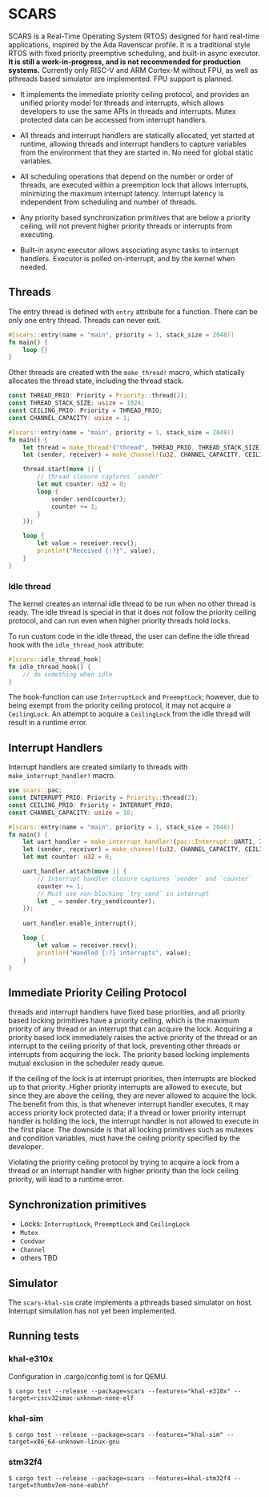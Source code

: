 # SCARS
SCARS is a Real-Time Operating System (RTOS) designed for hard real-time applications,
inspired by the Ada Ravenscar profile. It is a traditional style RTOS with fixed
priority preemptive scheduling, and built-in async executor. **It is still a work-in-progress,
and is not recommended for production systems.** Currently only RISC-V and ARM Cortex-M without FPU,
as well as pthreads based simulator are implemented. FPU support is planned.

  - It implements the immediate priority ceiling protocol, and provides an unified
    priority model for threads and interrupts, which allows developers to use the same
    APIs in threads and interrupts. Mutex protected data can be accessed from interrupt
    handlers.

  - All threads and interrupt handlers are statically allocated, yet started at runtime,
    allowing threads and interrupt handlers to capture variables from the environment that
    they are started in. No need for global static variables.

  - All scheduling operations that depend on the number or order of threads, are
    executed within a preemption lock that allows interrupts, minimizing the
    maximum interrupt latency. Interrupt latency is independent from scheduling
    and number of threads.

  - Any priority based synchronization primitives that are below a priority ceiling,
    will not prevent higher priority threads or interrupts from executing.

  - Built-in async executor allows associating async tasks to interrupt handlers.
    Executor is polled on-interrupt, and by the kernel when needed.

## Threads
The entry thread is defined with `entry` attribute for a function. There can be only
one entry thread. Threads can never exit.
```rust
#[scars::entry(name = "main", priority = 1, stack_size = 2048)]
fn main() {
    loop {}
}
```
Other threads are created with the `make_thread!` macro, which statically allocates the
thread state, including the thread stack.
```rust
const THREAD_PRIO: Priority = Priority::thread(2);
const THREAD_STACK_SIZE: usize = 1024;
const CEILING_PRIO: Priority = THREAD_PRIO;
const CHANNEL_CAPACITY: usize = 1;

#[scars::entry(name = "main", priority = 1, stack_size = 2048)]
fn main() {
    let thread = make_thread!("thread", THREAD_PRIO, THREAD_STACK_SIZE);
    let (sender, receiver) = make_channel!(u32, CHANNEL_CAPACITY, CEILING_PRIO);

    thread.start(move || {
        // thread closure captures `sender`
        let mut counter: u32 = 0;
        loop {
            sender.send(counter);
            counter += 1;
        }
    });

    loop {
        let value = receiver.recv();
        println!("Received {:?}", value);
    }
}
```

### Idle thread
The kernel creates an internal idle thread to be run when no other thread is ready.
The idle thread is special in that it does not follow the priority ceiling protocol,
and can run even when higher priority threads hold locks.

To run custom code in the idle thread, the user can define the idle thread hook with
the `idle_thread_hook` attribute:
```rust
#[scars::idle_thread_hook]
fn idle_thread_hook() {
    // do something when idle
}
```
The hook-function can use `InterruptLock` and `PreemptLock`; however, due to being exempt
from the priority ceiling protocol, it may not acquire a `CeilingLock`. An attempt to
acquire a `CeilingLock` from the idle thread will result in a runtime error.

## Interrupt Handlers
Interrupt handlers are created similarly to threads with `make_interrupt_handler!` macro.
```rust
use scars::pac;
const INTERRUPT_PRIO: Priority = Priority::thread(2);
const CEILING_PRIO: Priority = INTERRUPT_PRIO;
const CHANNEL_CAPACITY: usize = 10;

#[scars::entry(name = "main", priority = 1, stack_size = 2048)]
fn main() {
    let uart_handler = make_interrupt_handler!(pac::Interrupt::UART1, INTERRUPT_PRIO);
    let (sender, receiver) = make_channel!(u32, CHANNEL_CAPACITY, CEILING_PRIO);
    let mut counter: u32 = 0;

    uart_handler.attach(move || {
        // Interrupt handler closure captures `sender` and `counter`
        counter += 1;
        // Must use non-blocking `try_send` in interrupt
        let _ = sender.try_send(counter);
    });
    
    uart_handler.enable_interrupt();

    loop {
        let value = receiver.recv();
        println!("Handled {:?} interrupts", value);
    }
}
```

## Immediate Priority Ceiling Protocol
threads and interrupt handlers have fixed base priorities, and all priority based
locking primitives have a priority ceiling, which is the maximum priority of any 
thread or an interrupt that can acquire the lock. Acquiring a priority based lock
immediately raises the active priority of the thread or an interrupt to the ceiling
priority of that lock, preventing other threads or interrupts from acquiring the lock.
The priority based locking implements mutual exclusion in the scheduler ready queue.

If the ceiling of the lock is at interrupt priorities, then interrupts are blocked
up to that priority. Higher priority interrupts are allowed to execute, but since
they are above the ceiling, they are never allowed to acquire the lock. The benefit
from this, is that whenever interrupt handler executes, it may access priority lock
protected data; if a thread or lower priority interrupt handler is holding the lock,
the interrupt handler is not allowed to execute in the first place. The downside is
that all locking primitives such as mutexes and condition variables, must have the
ceiling priority specified by the developer.

Violating the priority ceiling protocol by trying to acquire a lock from a thread
or an interrupt handler with higher priority than the lock ceiling priority, will
lead to a runtime error.

## Synchronization primitives
  -  Locks: `InterruptLock`, `PreemptLock` and `CeilingLock`
  - `Mutex`
  - `Condvar`
  - `Channel`
  - others TBD

## Simulator
The `scars-khal-sim` crate implements a pthreads based simulator on host. Interrupt
simulation has not yet been implemented.

## Running tests
### khal-e310x
Configuration in .cargo/config.toml is for QEMU.  

```
$ cargo test --release --package=scars --features="khal-e310x" --target=riscv32imac-unknown-none-elf
```

### khal-sim
```
$ cargo test --release --package=scars --features="khal-sim" --target=x86_64-unknown-linux-gnu
```

### stm32f4
```
$ cargo test --release --package=scars --features=khal-stm32f4 --target=thumbv7em-none-eabihf
```
